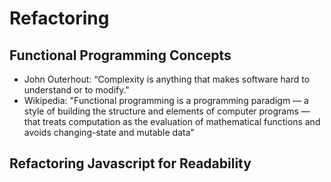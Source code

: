 # Refactoring

## Functional Programming Concepts
- John Outerhout: “Complexity is anything that makes software hard to understand or to modify." 
- Wikipedia: "Functional programming is a programming paradigm — a style of building the structure and elements of computer programs — that treats computation as the evaluation of mathematical functions and avoids changing-state and mutable data"

## Refactoring Javascript for Readability
